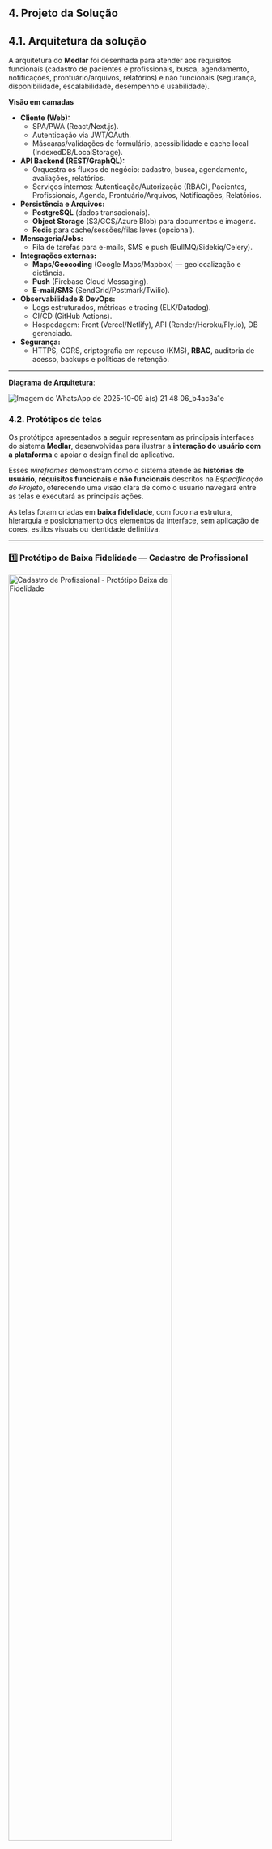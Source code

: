 ## 4. Projeto da Solução

## 4.1. Arquitetura da solução

A arquitetura do **Medlar** foi desenhada para atender aos requisitos funcionais (cadastro de pacientes e profissionais, busca, agendamento, notificações, prontuário/arquivos, relatórios) e não funcionais (segurança, disponibilidade, escalabilidade, desempenho e usabilidade).

**Visão em camadas**

- **Cliente (Web):**
  - SPA/PWA (React/Next.js).
  - Autenticação via JWT/OAuth.
  - Máscaras/validações de formulário, acessibilidade e cache local (IndexedDB/LocalStorage).
- **API Backend (REST/GraphQL):**
  - Orquestra os fluxos de negócio: cadastro, busca, agendamento, avaliações, relatórios.
  - Serviços internos: Autenticação/Autorização (RBAC), Pacientes, Profissionais, Agenda, Prontuário/Arquivos, Notificações, Relatórios.
- **Persistência e Arquivos:**
  - **PostgreSQL** (dados transacionais).
  - **Object Storage** (S3/GCS/Azure Blob) para documentos e imagens.
  - **Redis** para cache/sessões/filas leves (opcional).
- **Mensageria/Jobs:**
  - Fila de tarefas para e-mails, SMS e push (BullMQ/Sidekiq/Celery).
- **Integrações externas:**
  - **Maps/Geocoding** (Google Maps/Mapbox) — geolocalização e distância.
  - **Push** (Firebase Cloud Messaging).
  - **E-mail/SMS** (SendGrid/Postmark/Twilio).
- **Observabilidade & DevOps:**
  - Logs estruturados, métricas e tracing (ELK/Datadog).
  - CI/CD (GitHub Actions).
  - Hospedagem: Front (Vercel/Netlify), API (Render/Heroku/Fly.io), DB gerenciado.
- **Segurança:**
  - HTTPS, CORS, criptografia em repouso (KMS), **RBAC**, auditoria de acesso, backups e políticas de retenção.

---
 
 **Diagrama de Arquitetura**:


![Imagem do WhatsApp de 2025-10-09 à(s) 21 48 06_b4ac3a1e](https://github.com/user-attachments/assets/d33b799a-ce2a-4c4d-85c7-96006cbdded3)

 

### 4.2. Protótipos de telas

Os protótipos apresentados a seguir representam as principais interfaces do sistema **Medlar**, desenvolvidas para ilustrar a **interação do usuário com a plataforma** e apoiar o design final do aplicativo.  

Esses *wireframes* demonstram como o sistema atende às **histórias de usuário**, **requisitos funcionais** e **não funcionais** descritos na *Especificação do Projeto*, oferecendo uma visão clara de como o usuário navegará entre as telas e executará as principais ações.

As telas foram criadas em **baixa fidelidade**, com foco na estrutura, hierarquia e posicionamento dos elementos da interface, sem aplicação de cores, estilos visuais ou identidade definitiva.  

---

### 1️⃣ Protótipo de Baixa Fidelidade — Cadastro de Profissional  

<img src="https://github.com/user-attachments/assets/6d9e1a0b-9857-4139-a7c5-729a9cfb218d" alt="Cadastro de Profissional - Protótipo Baixa de Fidelidade" width="80%">

### Descrição da Tela  

- **Cabeçalho:** contém o logotipo do sistema, o nome *Medlar* e o menu de navegação (“Início” e “Sobre”), garantindo identidade visual e consistência.  
- **Título:** “Cadastro de Profissional” indica claramente o propósito da página.  
- **Campos de entrada:**  
  - **Nome** e **Sobrenome** — identificação pessoal.  
  - **CRRM/COREN** — campo para o registro profissional obrigatório.  
  - **Experiência Profissional** — área de texto para descrição detalhada da formação e experiências.  
  - **Área de Atendimento** — especialidade ou campo de atuação (ex.: enfermagem, fisioterapia, fonoaudiologia).  
- **Seção de Documentos:** espaço para upload de arquivos comprobatórios (ex.: diploma, registro profissional, documento de identidade), representados por *cards* de upload.  
- **Botões de ação:**  
  - **Voltar** — retorna à tela anterior.  
  - **Enviar** — envia o cadastro para validação pela equipe administrativa.

 ---

### 2️⃣ Tela de Cadastro de Paciente  

<img src="https://github.com/user-attachments/assets/a5a557d9-cc23-4b71-907b-2d8b93b2c68a" alt="Protótipo de Baixa Fidelidade - Login" width="80%">
<img src="https://github.com/user-attachments/assets/a5a557d9-cc23-4b71-907b-2d8b93b2c68a" alt="Protótipo de Baixa Fidelidade - Login" width="80%" height="80%">
#### Descrição da Tela  
- **Objetivo:** Permitir que pacientes ou familiares realizem o cadastro inicial na plataforma Medlar, inserindo informações pessoais e de contato de forma simples e organizada.  
- **Campos de entrada:** Nome completo, CPF, data de nascimento, telefone, e-mail e endereço, garantindo que os dados necessários sejam registrados corretamente.  
- **Botões de ação:**  
  - **Voltar** — retorna à tela anterior, permitindo que o usuário revise ou cancele o cadastro.  
  - **Continuar** — avança para a próxima etapa do cadastro, salvando as informações inseridas.    
 
---

### 3️⃣ Tela de Login

<img src="https://github.com/user-attachments/assets/64bc7d37-1d34-4ce1-9c43-9b5c2726ab41" alt="Cadastro de Login - Protótipo Baixa de Fidelidade" width="80%">

#### Descrição da Tela  
- **Objetivo:** Permitir que o usuário acesse sua conta na plataforma **Medlar**, inserindo suas credenciais de forma simples e segura.  
- **Campos de entrada:** E-mail e Senha, garantindo a autenticação correta do usuário cadastrado.  
- **Botões de ação:**  
  - **Entrar** — realiza o login no sistema, validando as credenciais informadas.  
- **Link complementar:**  
  - **Registrar-se** — direciona o usuário para a tela de criação de nova conta, caso ainda não possua cadastro.  

---

### 4️⃣ Tela de Busca de Profissionais  

<img src="https://github.com/user-attachments/assets/bc745274-c9d5-4b9f-8fa3-abf6281e7c91" alt="Protótipo de Baixa Fidelidade - Agenda" width="80%">

#### Descrição da Tela  
- **Objetivo:** Permitir que o usuário (paciente ou familiar) encontre profissionais de saúde disponíveis para atendimento domiciliar, utilizando filtros de busca e informações detalhadas de perfil.  

- **Elementos Principais:**  
  - **Barra de pesquisa:** Campo central para buscar profissionais por nome ou palavra-chave.  
  - **Filtros laterais:**  
    - **Especialidade:** Seleção de área de atuação (ex.: Enfermagem, Fisioterapia, Fonoaudiologia, etc.).  
    - **Localização:** Campo para inserir CEP ou endereço, com base em geolocalização.  
    - **Disponibilidade:** Escolha de data ou horário para atendimentos.  
    - **Preço:** Controle deslizante para definir faixa de preço mínima e máxima.  
    - **Classificação:** Botão de ação para aplicar filtros.  
  - **Lista de resultados:**  
    - Cards de profissionais contendo:  
      - Foto (avatar genérico ou foto real do profissional).  
      - Nome e especialidade.  
      - Avaliação por estrelas e número de atendimentos realizados.  
      - Botão **“Ver Perfil”** para acessar informações detalhadas.  
  - **Botão “Favoritos”:** Acesso rápido aos profissionais salvos.  
  
---

## Diagrama de Classes

O diagrama de classes ilustra graficamente como será a estrutura do software, e como cada uma das classes da sua estrutura estarão interligadas. Essas classes servem de modelo para materializar os objetos que executarão na memória.

As referências abaixo irão auxiliá-lo na geração do artefato “Diagrama de Classes”.

> - [Diagramas de Classes - Documentação da IBM](https://www.ibm.com/docs/pt-br/rational-soft-arch/9.6.1?topic=diagrams-class)
> - [O que é um diagrama de classe UML? | Lucidchart](https://www.lucidchart.com/pages/pt/o-que-e-diagrama-de-classe-uml)

## Modelo ER

O Modelo ER representa através de um diagrama como as entidades (coisas, objetos) se relacionam entre si na aplicação interativa.]

As referências abaixo irão auxiliá-lo na geração do artefato “Modelo ER”.

> - [Como fazer um diagrama entidade relacionamento | Lucidchart](https://www.lucidchart.com/pages/pt/como-fazer-um-diagrama-entidade-relacionamento)


### 4.3. Modelo de dados

O desenvolvimento da solução proposta requer a existência de bases de dados que permitam efetuar os cadastros de dados e controles associados aos processos identificados, assim como recuperações.
Utilizando a notação do DER (Diagrama Entidade e Relacionamento), elaborem um modelo, na ferramenta visual indicada na disciplina, que contemple todas as entidades e atributos associados às atividades dos processos identificados. Deve ser gerado um único DER que suporte todos os processos escolhidos, visando, assim, uma base de dados integrada. O modelo deve contemplar, também, o controle de acesso de usuários (partes interessadas dos processos) de acordo com os papéis definidos nos modelos do processo de negócio.
_Apresente o modelo de dados por meio de um modelo relacional que contemple todos os conceitos e atributos apresentados na modelagem dos processos._

#### 4.3.1 Modelo ER

O Modelo ER representa através de um diagrama como as entidades (coisas, objetos) se relacionam entre si na aplicação interativa.]

As referências abaixo irão auxiliá-lo na geração do artefato “Modelo ER”.

> - [Como fazer um diagrama entidade relacionamento | Lucidchart](https://www.lucidchart.com/pages/pt/como-fazer-um-diagrama-entidade-relacionamento)

#### 4.3.2 Esquema Relacional

O Esquema Relacional corresponde à representação dos dados em tabelas juntamente com as restrições de integridade e chave primária.
 
As referências abaixo irão auxiliá-lo na geração do artefato “Esquema Relacional”.

![Imagem do WhatsApp de 2025-09-13 à(s) 16 30 43_eae4e805](https://github.com/user-attachments/assets/700c7738-1c35-470c-97c5-cce9dd06f2a8)

---


#### 4.3.3 Modelo Físico

O modelo físico do banco de dados **Medlar** representa a estrutura detalhada das tabelas que armazenam e organizam as informações da aplicação.  

Esse banco de dados é utilizado para registrar pacientes, profissionais de saúde, serviços, solicitações de atendimento, agendamentos, pagamentos e consultas realizados dentro da plataforma.

<code>

-- Criação da tabela Paciente
CREATE TABLE Paciente (
    id_paciente INT PRIMARY KEY AUTO_INCREMENT,
    nome VARCHAR(120) NOT NULL,
    cpf CHAR(14) UNIQUE,
    data_nascimento DATE,
    telefone VARCHAR(20),
    email VARCHAR(120) UNIQUE,
    endereco VARCHAR(180),
    senha_hash VARCHAR(255),
    criado_em DATETIME DEFAULT CURRENT_TIMESTAMP,
    atualizado_em DATETIME DEFAULT CURRENT_TIMESTAMP ON UPDATE CURRENT_TIMESTAMP
);

-- Criação da tabela Profissional
CREATE TABLE Profissional (
    id_profissional INT PRIMARY KEY AUTO_INCREMENT,
    nome VARCHAR(120) NOT NULL,
    cpf CHAR(14) UNIQUE,
    especialidade VARCHAR(100),
    telefone VARCHAR(20),
    email VARCHAR(120) UNIQUE,
    qualificado BOOLEAN DEFAULT TRUE,
    disponibilidade VARCHAR(100),
    avaliacao_do_profissional DECIMAL(2,1) DEFAULT 0.0,
    contato VARCHAR(120),
    criado_em DATETIME DEFAULT CURRENT_TIMESTAMP,
    atualizado_em DATETIME DEFAULT CURRENT_TIMESTAMP ON UPDATE CURRENT_TIMESTAMP
);

-- Criação da tabela Servico
CREATE TABLE Servico (
    id_servico INT PRIMARY KEY AUTO_INCREMENT,
    nome_servico VARCHAR(120) NOT NULL,
    descricao TEXT,
    valor_base DECIMAL(10,2),
    duracao_padrao INT,
    criado_em DATETIME DEFAULT CURRENT_TIMESTAMP,
    atualizado_em DATETIME DEFAULT CURRENT_TIMESTAMP ON UPDATE CURRENT_TIMESTAMP
);

-- Criação da tabela Metodo_pagamento
CREATE TABLE Metodo_pagamento (
    id_metodo INT PRIMARY KEY AUTO_INCREMENT,
    tipo ENUM('Pix','Cartão de Crédito','Boleto') NOT NULL,
    descricao VARCHAR(120)
);

-- Criação da tabela Cartao_credito
CREATE TABLE Cartao_credito (
    id_cartao INT PRIMARY KEY AUTO_INCREMENT,
    id_paciente INT NOT NULL,
    numero_mascarado VARCHAR(25),
    nome_titular VARCHAR(120),
    validade CHAR(5),
    bandeira VARCHAR(30),
    criado_em DATETIME DEFAULT CURRENT_TIMESTAMP,
    FOREIGN KEY (id_paciente) REFERENCES Paciente(id_paciente)
);

-- Criação da tabela Solicitacao
CREATE TABLE Solicitacao (
    id_solicitacao INT PRIMARY KEY AUTO_INCREMENT,
    id_paciente INT NOT NULL,
    id_profissional INT NULL,
    data_solicitacao DATETIME NOT NULL,
    descricao_necessidade TEXT,
    localizacao VARCHAR(150),
    status ENUM('pendente','em análise','aceita','recusada') DEFAULT 'pendente',
    criado_em DATETIME DEFAULT CURRENT_TIMESTAMP,
    FOREIGN KEY (id_paciente) REFERENCES Paciente(id_paciente),
    FOREIGN KEY (id_profissional) REFERENCES Profissional(id_profissional)
);

-- Criação da tabela Negociacao
CREATE TABLE Negociacao (
    id_negociacao INT PRIMARY KEY AUTO_INCREMENT,
    id_solicitacao INT NOT NULL,
    valor_proposto DECIMAL(10,2),
    valor_aceito DECIMAL(10,2),
    observacoes TEXT,
    criado_em DATETIME DEFAULT CURRENT_TIMESTAMP,
    FOREIGN KEY (id_solicitacao) REFERENCES Solicitacao(id_solicitacao)
);

-- Criação da tabela Agendamento
CREATE TABLE Agendamento (
    id_agendamento INT PRIMARY KEY AUTO_INCREMENT,
    id_solicitacao INT NOT NULL,
    id_paciente INT NOT NULL,
    id_profissional INT NOT NULL,
    id_servico INT NOT NULL,
    data_hora DATETIME NOT NULL,
    tipo_consulta VARCHAR(100),
    status ENUM('Confirmado','Pendente','Cancelado') DEFAULT 'Pendente',
    preco_final DECIMAL(10,2),
    criado_em DATETIME DEFAULT CURRENT_TIMESTAMP,
    FOREIGN KEY (id_solicitacao) REFERENCES Solicitacao(id_solicitacao),
    FOREIGN KEY (id_paciente) REFERENCES Paciente(id_paciente),
    FOREIGN KEY (id_profissional) REFERENCES Profissional(id_profissional),
    FOREIGN KEY (id_servico) REFERENCES Servico(id_servico)
);

-- Índices para agilizar busca
CREATE INDEX idx_agendamento_prof_data ON Agendamento (id_profissional, data_hora);
CREATE INDEX idx_agendamento_pac_data ON Agendamento (id_paciente, data_hora);

-- Criação da tabela Pagamento
CREATE TABLE Pagamento (
    id_pagamento INT PRIMARY KEY AUTO_INCREMENT,
    id_agendamento INT NOT NULL,
    id_metodo INT NOT NULL,
    data_pagamento DATETIME,
    valor_pago DECIMAL(10,2) NOT NULL,
    status_pagamento ENUM('Aprovado','Pendente','Recusado') DEFAULT 'Pendente',
    codigo_transacao VARCHAR(80),
    criado_em DATETIME DEFAULT CURRENT_TIMESTAMP,
    FOREIGN KEY (id_agendamento) REFERENCES Agendamento(id_agendamento),
    FOREIGN KEY (id_metodo) REFERENCES Metodo_pagamento(id_metodo)
);

-- Criação da tabela Consulta
CREATE TABLE Consulta (
    id_consulta INT PRIMARY KEY AUTO_INCREMENT,
    id_agendamento INT NOT NULL,
    id_profissional INT NOT NULL,
    id_paciente INT NOT NULL,
    observacoes TEXT,
    resultado TEXT,
    criado_em DATETIME DEFAULT CURRENT_TIMESTAMP,
    FOREIGN KEY (id_agendamento) REFERENCES Agendamento(id_agendamento),
    FOREIGN KEY (id_profissional) REFERENCES Profissional(id_profissional),
    FOREIGN KEY (id_paciente) REFERENCES Paciente(id_paciente)
);

</code>

📄 **Observação:**  
O script completo do modelo físico foi **incluído** em um arquivo `.sql` localizado na pasta: `src/bd`.

### 4.4. Tecnologias

Para o desenvolvimento da aplicação **Medlar**, foram utilizadas tecnologias que garantem integração eficiente entre o front-end, o back-end e o banco de dados, priorizando desempenho, segurança e escalabilidade.  
A escolha das ferramentas foi baseada em sua robustez, facilidade de manutenção e compatibilidade com os requisitos do sistema.

### 🧠 Tecnologias Utilizadas

| **Dimensão** | **Tecnologia / Ferramenta** |
|---------------|------------------------------|
| **SGBD (Banco de Dados)** | 🗄️ **MySQL** — responsável pelo armazenamento e gerenciamento das informações da aplicação. |
| **Front-end** | 💻 **HTML, CSS e JavaScript** — utilizados na construção das interfaces do usuário e protótipos das telas. |
| **Back-end** | ☕ **Java (Spring Boot)** — responsável pela lógica de negócio e integração entre o sistema e o banco de dados. |
| **IDE de Desenvolvimento** | 🧩 **Visual Studio Code** — ambiente utilizado para escrever, editar e integrar o código com o GitHub. |
| **Controle de Versão** | 🔁 **Git + GitHub** — utilizado para versionamento do código, colaboração e publicação da documentação. |
| **Servidor / Deploy** | 🌐 **GitHub Pages** — hospedagem das páginas web e documentação do projeto. |
| **Modelagem e Diagramas** | 🧮 **Lucidchart / Bizagi Modeler** — criação dos diagramas BPMN e modelagem AS-IS e TO-BE. |
| **Prototipagem de Telas** | 🎨 **Figma / Draw.io** — elaboração dos wireframes e protótipos de baixa fidelidade das telas do aplicativo. |

---

#### 💡 Descrição das Tecnologias Utilizadas

- **MySQL:** Banco de dados relacional utilizado para armazenar as informações do sistema, como cadastros de pacientes, profissionais e agendamentos.  
- **Spring Boot (Java):** Framework responsável pela camada de back-end, fornecendo APIs integradas ao banco de dados.  
- **HTML + CSS + JavaScript:** Linguagens usadas no front-end para criar uma interface acessível e responsiva.  
- **Git / GitHub:** Ferramentas de controle de versão e colaboração entre os membros do grupo.  
- **Figma:** Utilizado para prototipar as telas e padronizar o design da aplicação.

---

#### 🔁 Fluxo de Interação entre Tecnologias

O diagrama abaixo ilustra como as tecnologias se integram e o caminho percorrido por uma requisição do usuário até o retorno da resposta no sistema.

<img width="1248" height="832" alt="Arquitetura_Medlar_Fluxo2" src="https://github.com/user-attachments/assets/d92506a9-2ec1-4137-822d-1729d8c6f431" />

**Descrição do Fluxo:**
1. O **usuário** acessa o aplicativo via navegador (Front-end em HTML, CSS e JS).  
2. O front-end se comunica com a **API REST** desenvolvida em **Spring Boot**, que processa as solicitações.  
3. O **back-end** envia e recebe dados do **banco MySQL**, realizando validações e regras de negócio.  
4. O resultado é retornado ao front-end, exibindo informações em tempo real para o usuário.  
5. O sistema é hospedado via **GitHub Pages** (interface) e **Render** (API), garantindo disponibilidade e fácil manutenção.

---



